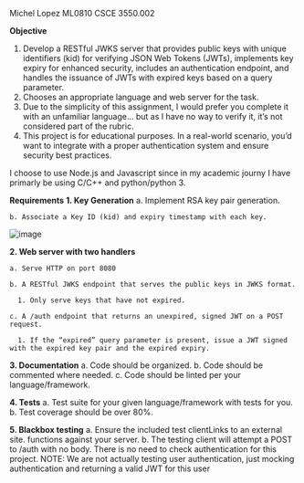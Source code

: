 Michel Lopez
ML0810
CSCE 3550.002 

**Objective**
1. Develop a RESTful JWKS server that provides public keys with unique identifiers (kid) for verifying JSON Web Tokens (JWTs), implements key expiry for enhanced security, includes an authentication endpoint, and handles the issuance of JWTs with expired keys based on a query parameter.
2. Chooses an appropriate language and web server for the task.
3. Due to the simplicity of this assignment, I would prefer you complete it with an unfamiliar language… but as I have no way to verify it, it’s not considered part of the rubric.
4. This project is for educational purposes. In a real-world scenario, you’d want to integrate with a proper authentication system and ensure security best practices.

I choose to use Node.js and Javascript since in my academic journy I have primarly be using C/C++ and python/python 3.

**Requirements**
**1. Key Generation**
    a. Implement RSA key pair generation.

    b. Associate a Key ID (kid) and expiry timestamp with each key.

![image](https://github.com/zzyztx/Project1/assets/91233057/43f371d4-5956-4b3a-aac4-1e18ceaece56)

**2. Web server with two handlers**

    a. Serve HTTP on port 8080

    b. A RESTful JWKS endpoint that serves the public keys in JWKS format.

      1. Only serve keys that have not expired.

    c. A /auth endpoint that returns an unexpired, signed JWT on a POST request.

      1. If the “expired” query parameter is present, issue a JWT signed with the expired key pair and the expired expiry.


**3. Documentation**
    a. Code should be organized.
    b. Code should be commented where needed.
    c. Code should be linted per your language/framework.

**4. Tests**
    a. Test suite for your given language/framework with tests for you.
    b. Test coverage should be over 80%.

**5. Blackbox testing**
    a. Ensure the included test clientLinks to an external site. functions against your server.
    b. The testing client will attempt a POST to /auth with no body. There is no need to check authentication for this project.
       NOTE: We are not actually testing user authentication, just mocking authentication and returning a valid JWT for this user


